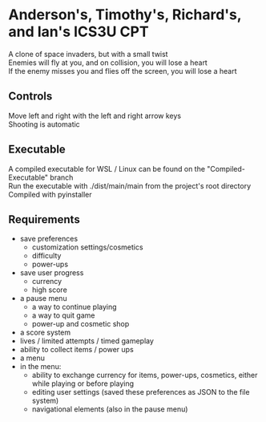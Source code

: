 # Anderson's, Timothy's, Richard's, and Ian's ICS3U CPT
A clone of space invaders, but with a small twist<br>
Enemies will fly at you, and on collision, you will lose a heart<br>
If the enemy misses you and flies off the screen, you will lose a heart <br>

## Controls
Move left and right with the left and right arrow keys<br>
Shooting is automatic

## Executable
A compiled executable for WSL / Linux can be found on the "Compiled-Executable" branch<br>
Run the executable with ./dist/main/main from the project's root directory<br>
Compiled with pyinstaller<br>

## Requirements
- save preferences
  - customization settings/cosmetics
  - difficulty
  - power-ups
- save user progress
  - currency
  - high score
- a pause menu
  - a way to continue playing
  - a way to quit game
  - power-up and cosmetic shop
- a score system
- lives / limited attempts / timed gameplay
- ability to collect items / power ups
- a menu
- in the menu:
  - ability to exchange currency for items, power-ups, cosmetics, either while playing or before playing
  - editing user settings (saved these preferences as JSON to the file system)
  - navigational elements (also in the pause menu)
